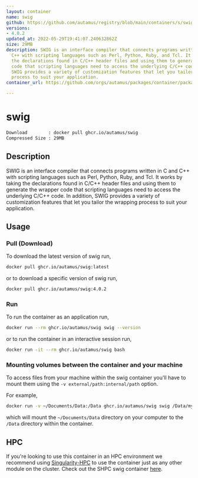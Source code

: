 ```yaml
---
layout: container
name: swig
github: https://github.com/autamus/registry/blob/main/containers/s/swig/spack.yaml
versions:
- 4.0.2
updated_at: 2022-05-29T19:41:07.240632862Z
size: 29MB
description: SWIG is an interface compiler that connects programs written in C and
  C++ with scripting languages such as Perl, Python, Ruby, and Tcl. It works by taking
  the declarations found in C/C++ header files and using them to generate the wrapper
  code that scripting languages need to access the underlying C/C++ code. In addition,
  SWIG provides a variety of customization features that let you tailor the wrapping
  process to suit your application.
container_url: https://github.com/orgs/autamus/packages/container/package/swig

---
```

# swig
```bash 
Download        : docker pull ghcr.io/autamus/swig
Compressed Size : 29MB
```

## Description
SWIG is an interface compiler that connects programs written in C and C++ with scripting languages such as Perl, Python, Ruby, and Tcl. It works by taking the declarations found in C/C++ header files and using them to generate the wrapper code that scripting languages need to access the underlying C/C++ code. In addition, SWIG provides a variety of customization features that let you tailor the wrapping process to suit your application.

## Usage
### Pull (Download)
To download the latest version of swig run,

```bash
docker pull ghcr.io/autamus/swig:latest
```

or to download a specific version of swig run,

```bash
docker pull ghcr.io/autamus/swig:4.0.2
```
### Run
To run the container as an application run,
```bash
docker run --rm ghcr.io/autamus/swig swig --version
```

or to run the container in an interactive session run,
```bash
docker run -it --rm ghcr.io/autamus/swig bash
```

### Mounting volumes between the container and your machine
To access files from your machine within the swig container you'll have to mount them using the `-v external/path:internal/path` option.

For example,
```bash
docker run -v ~/Documents/Data:/Data ghcr.io/autamus/swig swig /Data/myData.csv
```
which will mount the `~/Documents/Data` directory on your computer to the `/Data` directory within the container.

## HPC
If you're looking to use this container in an HPC environment we recommend using [Singularity-HPC](https://singularity-hpc.readthedocs.io) to use the container just as any other module on the cluster. Check out the SHPC swig container [here](https://singularityhub.github.io/singularity-hpc/r/ghcr.io-autamus-swig/).